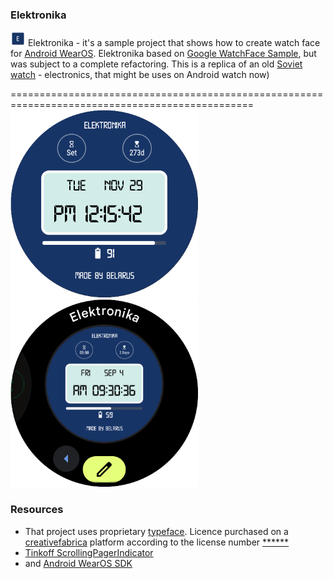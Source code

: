 ### Elektronika 
<img src="resources/ic_launcher.png" width="24"/>  Elektronika - it's a sample project that shows how to create watch face for [Android WearOS](https://developer.android.com/training/wearables/watch-faces/designing). 
Elektronika based on [Google WatchFace Sample](https://github.com/android/wear-os-samples/tree/main/WatchFaceKotlin), but was subject to a complete refactoring. This is a replica of an old [Soviet watch](http://www.netgrafik.ch/elektronika-watches.htm) - electronics, that might be uses on Android watch now)

================================================================================================
<img src="resources/elektronika_1.png" width="300"/>
<img src="resources/elektronika_2.png" width="300"/>

### Resources
* That project uses proprietary [typeface](https://www.creativefabrica.com/product/technology-family/ref/144265/). Licence purchased on a [creativefabrica](https://www.creativefabrica.com/referral-invite/YTJDRE5kWTJiNCs3YngvcVFjNUp6QT09OjpyyzvG1HC71iJVpWkw7XEb) platform according to the license number [******](xzpY-eaQt-SR9j-kzau )
* [Tinkoff ScrollingPagerIndicator](https://github.com/Tinkoff/ScrollingPagerIndicator)
* and [Android WearOS SDK](https://developer.android.com/training/wearables)